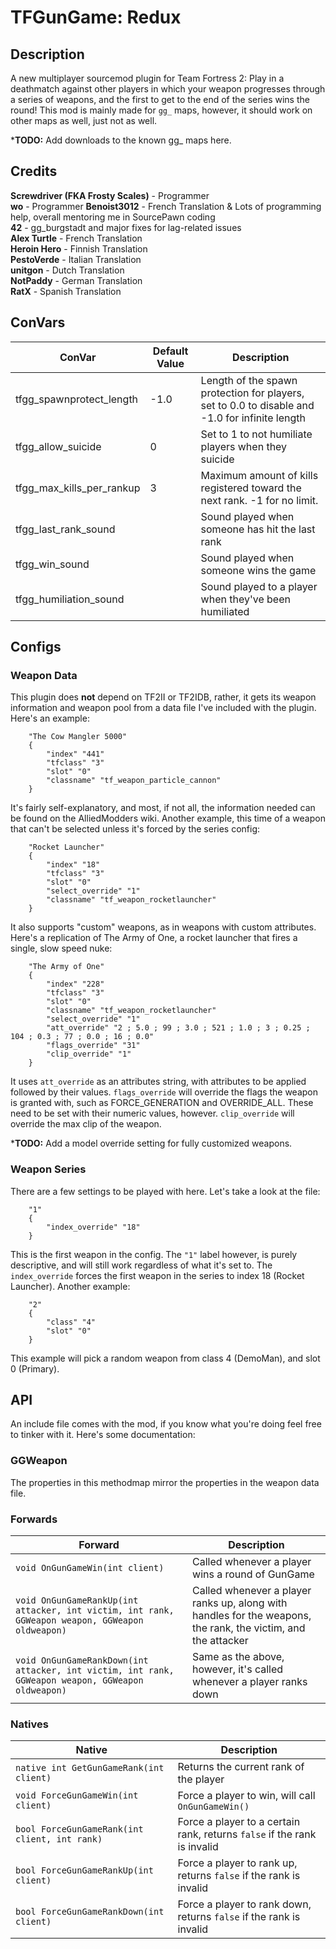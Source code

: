 # TFGunGame: Redux
## Description
  A new multiplayer sourcemod plugin for Team Fortress 2: Play in a deathmatch against other players in which your
 weapon progresses through a series of weapons, and the first to get to the end of the series wins the round! This mod is mainly made for `gg_` maps, however, it should work on other maps as well, just not as well.
 
 *__**TODO:**__ Add downloads to the known gg_ maps here.
 
## Credits
**Screwdriver (FKA Frosty Scales)** - Programmer    
**wo** - Programmer
**Benoist3012** - French Translation & Lots of programming help, overall mentoring me in SourcePawn coding    
**42** - gg_burgstadt and major fixes for lag-related issues    
**Alex Turtle** - French Translation    
**Heroin Hero** - Finnish Translation    
**PestoVerde** - Italian Translation    
**unitgon** - Dutch Translation    
**NotPaddy** - German Translation    
**RatX** - Spanish Translation    

 
## ConVars
| ConVar | Default Value | Description |
|---|---|---|
| tfgg_spawnprotect_length | -1.0 | Length of the spawn protection for players, set to 0.0 to disable and -1.0 for infinite length |
| tfgg_allow_suicide | 0 | Set to 1 to not humiliate players when they suicide |
| tfgg_max_kills_per_rankup | 3 | Maximum amount of kills registered toward the next rank. -1 for no limit. |
| tfgg_last_rank_sound |  | Sound played when someone has hit the last rank |
| tfgg_win_sound |  | Sound played when someone wins the game |
| tfgg_humiliation_sound |  | Sound played to a player when they've been humiliated |

## Configs
### Weapon Data
  This plugin does **not** depend on TF2II or TF2IDB, rather, it gets its weapon information and weapon pool from a data file I've included with the plugin. Here's an example:
```
	"The Cow Mangler 5000"
	{
		"index" "441"
		"tfclass" "3"
		"slot" "0"
		"classname" "tf_weapon_particle_cannon"
	}
```

  It's fairly self-explanatory, and most, if not all, the information needed can be found on the AlliedModders wiki.
Another example, this time of a weapon that can't be selected unless it's forced by the series config:
```
	"Rocket Launcher"
	{
		"index" "18"
		"tfclass" "3"
		"slot" "0"
		"select_override" "1"
		"classname" "tf_weapon_rocketlauncher"
	}
```

  It also supports "custom" weapons, as in weapons with custom attributes. Here's a replication of The Army of One, a rocket launcher that fires a single, slow speed nuke:
```
	"The Army of One"
	{
		"index" "228"
		"tfclass" "3"
		"slot" "0"
		"classname" "tf_weapon_rocketlauncher"
		"select_override" "1"
		"att_override" "2 ; 5.0 ; 99 ; 3.0 ; 521 ; 1.0 ; 3 ; 0.25 ; 104 ; 0.3 ; 77 ; 0.0 ; 16 ; 0.0"
		"flags_override" "31"
		"clip_override" "1"
	}
```
It uses `att_override` as an attributes string, with attributes to be applied followed by their values. `flags_override` will override the flags the weapon is granted with, such as FORCE_GENERATION and OVERRIDE_ALL. These need to be set with their numeric values, however. `clip_override` will override the max clip of the weapon.

*__**TODO:**__ Add a model override setting for fully customized weapons.

### Weapon Series
  There are a few settings to be played with here. Let's take a look at the file:
```
	"1"
	{
		"index_override" "18"
	}
```
  This is the first weapon in the config. The `"1"` label however, is purely descriptive, and will still work regardless of what it's set to. The `index_override` forces the first weapon in the series to index 18 (Rocket Launcher). Another example:
```
	"2"
	{
		"class" "4"
		"slot" "0"
	}
```
  This example will pick a random weapon from class 4 (DemoMan), and slot 0 (Primary).

## API
  An include file comes with the mod, if you know what you're doing feel free to tinker with it. Here's some documentation:
  
### GGWeapon
  The properties in this methodmap mirror the properties in the weapon data file.
  
### Forwards
| Forward | Description |
|---|---|
| `void OnGunGameWin(int client)` | Called whenever a player wins a round of GunGame |
| `void OnGunGameRankUp(int attacker, int victim, int rank, GGWeapon weapon, GGWeapon oldweapon)` | Called whenever a player ranks up, along with handles for the weapons, the rank, the victim, and the attacker |
| `void OnGunGameRankDown(int attacker, int victim, int rank, GGWeapon weapon, GGWeapon oldweapon)` | Same as the above, however, it's called whenever a player ranks down |

### Natives
| Native | Description |
|---|---|
| `native int GetGunGameRank(int client)` | Returns the current rank of the player |
| `void ForceGunGameWin(int client)` | Force a player to win, will call `OnGunGameWin()` |
| `bool ForceGunGameRank(int client, int rank)` | Force a player to a certain rank, returns `false` if the rank is invalid |
| `bool ForceGunGameRankUp(int client)` | Force a player to rank up, returns `false` if the rank is invalid |
| `bool ForceGunGameRankDown(int client)` | Force a player to rank down, returns `false` if the rank is invalid |
  
